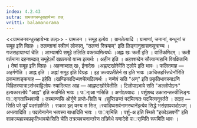 ```yaml
---
index: 4.2.43
sutra: ग्रामजनबन्धुसहायेभ्यः तल्
vritti: balamanorama
---
```


<<ग्रामजनबन्धुसहायेभ्यः तल्>> - ग्रामजन । समूह इत्येव । ग्रामतेत्यादि । ग्रामाणां, जनानां, बन्धूनां च समूह इति विग्रहः । तलन्तानां स्त्रीत्वं लोकात्, "तलन्तं स्त्रियाम्" इति लिङ्गानुशासनसूत्राच्च । गजसहायाभ्यां चेति । आभ्यामपि समूहे तलिलि वक्तव्यमित्यर्थः ।अह्नः खः क्रतौ इति । वार्तिकमिदम् । क्रतौ वर्तमाना दहन्शब्दात् समूहेऽर्थे खप्रत्ययो वाच्य इत्यर्थः । अहीन इति । अहश्शब्देन सौत्यान्यहानि विवक्षितानि । तेषां समूह इति विग्रहः । अहन्शब्दात् खः, ईनादेशः ।अह्नष्टखोरेवे॑ति ट्लोपे इति भावः । फलितमाह — अहर्गणेति । आह्न इति । अह्नां समूह इति विग्रहः । इह क्रत्वप्रतीतेर्न ख इति भावः ।अचित्तहस्तिधेनो॑रिति ठकमाशङ्कयाह — इहेति ।खण्डिकादिभ्यश्चे॑त्यठित्यर्थः । नन्वेवं सति "अन्" इति प्रकृतिभावस्याऽणि विहितस्यात्राऽसंभवाट्टिलोपः स्यादित्यत आह — आह्नष्टखोरेवेतीति । टिलोपाऽभावे सति "अल्लोपोऽनः" इत्यकारलोपे "आह्न" इति रूपमिति भावः । पर्ाआ णसिति । अणोऽपवादः । पर्शुशब्द उकारान्तस्त्रीलिङ्गः पार्ागतास्थिवाची । तस्माण्णसि ओर्गुणे प्राप्ते-सिति च ।सुप्तिङन्तं पद॑मित्यतः पदमित्यनुवर्तते । तदाह — सिति परे पूर्वं पदसंज्ञमिति । सकार इत् यस्य स सित् ।स्वादिष्वसर्वनामस्थाने॑इत्येव सिद्धे भसंज्ञापवादोऽयम् । अभत्वादिति । पदत्वेनानेन भत्वस्य बाधादिति भावः । पार्ामिति । पर्शु-अ इति स्थिते "इकोऽसवर्णे" इति शाकल्यह्यस्वप्रकृतिभावयोःसिति चे॑ति तत्रत्यवचनान्तरेण तन्निषेधे यणादेशे पार्ामिति रूपमिति भावः । 